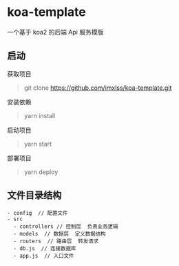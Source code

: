 # koa-template

一个基于 koa2 的后端 Api 服务模版

## 启动

获取项目

> git clone https://github.com/imxlss/koa-template.git

安装依赖

> yarn install

启动项目

> yarn start

部署项目

> yarn deploy

## 文件目录结构

```
- config  // 配置文件
- src
  - controllers // 控制层  负责业务逻辑
  - models  // 数据层  定义数据结构
  - routers  // 路由层  转发请求
  - db.js  // 连接数据库
  - app.js  // 入口文件
```
